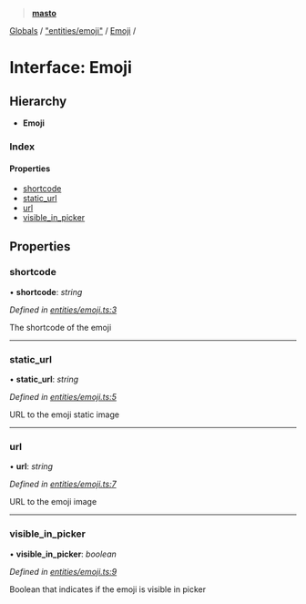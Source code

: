 > **[masto](../README.md)**

[Globals](../globals.md) / ["entities/emoji"](../modules/_entities_emoji_.md) / [Emoji](_entities_emoji_.emoji.md) /

# Interface: Emoji

## Hierarchy

* **Emoji**

### Index

#### Properties

* [shortcode](_entities_emoji_.emoji.md#shortcode)
* [static_url](_entities_emoji_.emoji.md#static_url)
* [url](_entities_emoji_.emoji.md#url)
* [visible_in_picker](_entities_emoji_.emoji.md#visible_in_picker)

## Properties

###  shortcode

• **shortcode**: *string*

*Defined in [entities/emoji.ts:3](https://github.com/neet/masto.js/blob/aaa534e/src/entities/emoji.ts#L3)*

The shortcode of the emoji

___

###  static_url

• **static_url**: *string*

*Defined in [entities/emoji.ts:5](https://github.com/neet/masto.js/blob/aaa534e/src/entities/emoji.ts#L5)*

URL to the emoji static image

___

###  url

• **url**: *string*

*Defined in [entities/emoji.ts:7](https://github.com/neet/masto.js/blob/aaa534e/src/entities/emoji.ts#L7)*

URL to the emoji image

___

###  visible_in_picker

• **visible_in_picker**: *boolean*

*Defined in [entities/emoji.ts:9](https://github.com/neet/masto.js/blob/aaa534e/src/entities/emoji.ts#L9)*

Boolean that indicates if the emoji is visible in picker